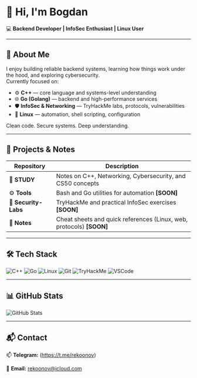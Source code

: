 # 👋 Hi, I'm Bogdan

💻 **Backend Developer | InfoSec Enthusiast | Linux User**

---

## 🧠 About Me
I enjoy building reliable backend systems, learning how things work under the hood, and exploring cybersecurity.  
Currently focused on:
- ⚙️ **C++** — core language and systems-level understanding  
- 🌐 **Go (Golang)** — backend and high-performance services  
- 🛡️ **InfoSec & Networking** — TryHackMe labs, protocols, vulnerabilities  
- 🐧 **Linux** — automation, shell scripting, configuration

Clean code. Secure systems. Deep understanding.

---

## 🚀 Projects & Notes
| Repository | Description |
|-------------|-------------|
| 🧱 **STUDY** | Notes on C++, Networking, Cybersecurity, and CS50 concepts |
| ⚙️ **Tools** | Bash and Go utilities for automation **[SOON]** |
| 🧩 **Security-Labs** | TryHackMe and practical InfoSec exercises **[SOON]** | 
| 🔐 **Notes** | Cheat sheets and quick references (Linux, web, protocols) **[SOON]** |

---

## 🛠️ Tech Stack
![C++](https://img.shields.io/badge/C++-00599C?style=for-the-badge&logo=cplusplus&logoColor=white)
![Go](https://img.shields.io/badge/Go-00ADD8?style=for-the-badge&logo=go&logoColor=white)
![Linux](https://img.shields.io/badge/Linux-FCC624?style=for-the-badge&logo=linux&logoColor=black)
![Git](https://img.shields.io/badge/Git-F05032?style=for-the-badge&logo=git&logoColor=white)
![TryHackMe](https://img.shields.io/badge/TryHackMe-2C2C2C?style=for-the-badge&logo=tryhackme&logoColor=white)
![VSCode](https://img.shields.io/badge/VSCode-007ACC?style=for-the-badge&logo=visualstudiocode&logoColor=white)

---

## 📊 GitHub Stats
![GitHub Stats](https://github-readme-stats.vercel.app/api?username=rekonoov&show_icons=true&theme=tokyonight)

---

## 📬 Contact
📫 **Telegram:** (https://t.me/rekoonov)

📧 **Email:** rekoonov@icloud.com 
